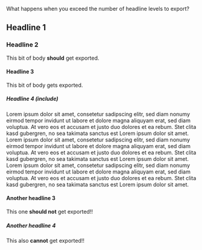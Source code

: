 
What happens when you exceed the number of headline levels to export?

## Headline 1

### Headline 2

This bit of body **should** get exported.

#### Headline 3

This bit of body gets exported.

##### Headline 4 (include)

Lorem ipsum dolor sit amet, consetetur sadipscing elitr, sed diam
nonumy eirmod tempor invidunt ut labore et dolore magna aliquyam
erat, sed diam voluptua. At vero eos et accusam et justo duo
dolores et ea rebum. Stet clita kasd gubergren, no sea takimata
sanctus est Lorem ipsum dolor sit amet. Lorem ipsum dolor sit
amet, consetetur sadipscing elitr, sed diam nonumy eirmod tempor
invidunt ut labore et dolore magna aliquyam erat, sed diam
voluptua. At vero eos et accusam et justo duo dolores et ea
rebum. Stet clita kasd gubergren, no sea takimata sanctus est
Lorem ipsum dolor sit amet. Lorem ipsum dolor sit amet,
consetetur sadipscing elitr, sed diam nonumy eirmod tempor
invidunt ut labore et dolore magna aliquyam erat, sed diam
voluptua. At vero eos et accusam et justo duo dolores et ea
rebum. Stet clita kasd gubergren, no sea takimata sanctus est
Lorem ipsum dolor sit amet.

#### Another headline 3

This one **should not** get exported!!

##### Another headline 4

This also **cannot** get exported!!
